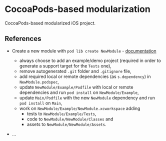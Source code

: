 # CocoaPods-based modularization

CocoaPods-based modularized iOS project.

## References

- Create a new module with `pod lib create NewModule` - [documentation](https://guides.cocoapods.org/making/using-pod-lib-create.html)
  - always choose to add an example/demo project (required in order to generate a support target for the `Tests` one),
  - remove autogenerated `.git` folder and `.gitignore` file,
  - add required local or remote dependencies (as `s.dependency`) in `NewModule.podspec`,
  - update `NewModule/Example/Podfile` with local or remote dependencies and run `pod install` on `NewModule/Example`,
  - update `Main/Podfile` with the new `NewModule` dependency and run `pod install` on `Main`,
  - work on `NewModule/Example/NewModule.xcworkspace` adding
    - tests to `NewModule/Example/Tests`,
    - code to `NewModule/NewModule/Classes` and
    - assets to `NewModule/NewModule/Assets`.

- ...
